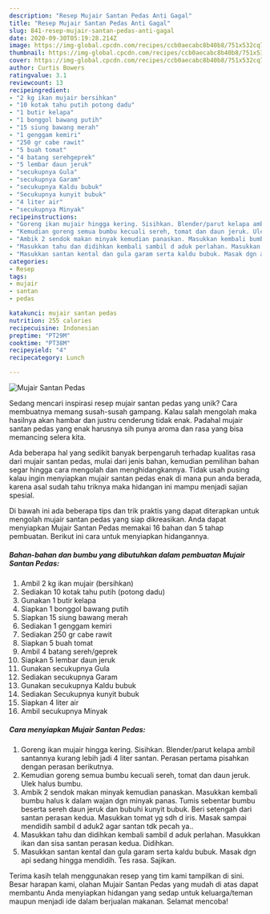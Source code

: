 ```yaml
---
description: "Resep Mujair Santan Pedas Anti Gagal"
title: "Resep Mujair Santan Pedas Anti Gagal"
slug: 841-resep-mujair-santan-pedas-anti-gagal
date: 2020-09-30T05:19:28.214Z
image: https://img-global.cpcdn.com/recipes/ccb0aecabc8b40b8/751x532cq70/mujair-santan-pedas-foto-resep-utama.jpg
thumbnail: https://img-global.cpcdn.com/recipes/ccb0aecabc8b40b8/751x532cq70/mujair-santan-pedas-foto-resep-utama.jpg
cover: https://img-global.cpcdn.com/recipes/ccb0aecabc8b40b8/751x532cq70/mujair-santan-pedas-foto-resep-utama.jpg
author: Curtis Bowers
ratingvalue: 3.1
reviewcount: 13
recipeingredient:
- "2 kg ikan mujair bersihkan"
- "10 kotak tahu putih potong dadu"
- "1 butir kelapa"
- "1 bonggol bawang putih"
- "15 siung bawang merah"
- "1 genggam kemiri"
- "250 gr cabe rawit"
- "5 buah tomat"
- "4 batang serehgeprek"
- "5 lembar daun jeruk"
- "secukupnya Gula"
- "secukupnya Garam"
- "secukupnya Kaldu bubuk"
- "Secukupnya kunyit bubuk"
- "4 liter air"
- "secukupnya Minyak"
recipeinstructions:
- "Goreng ikan mujair hingga kering. Sisihkan. Blender/parut kelapa ambil santannya kurang lebih jadi 4 liter santan. Perasan pertama pisahkan dengan perasan berikutnya."
- "Kemudian goreng semua bumbu kecuali sereh, tomat dan daun jeruk. Ulek halus bumbu."
- "Ambik 2 sendok makan minyak kemudian panaskan. Masukkan kembali bumbu halus k dalam wajan dgn minyak panas. Tumis sebentar bumbu beserta sereh daun jeruk dan bubuhi kunyit bubuk. Beri setengah dari santan perasan kedua. Masukkan tomat yg sdh d iris. Masak sampai mendidih sambil d aduk2 agar santan tdk pecah ya.."
- "Masukkan tahu dan didihkan kembali sambil d aduk perlahan. Masukkan ikan dan sisa santan perasan kedua. Didihkan."
- "Masukkan santan kental dan gula garam serta kaldu bubuk. Masak dgn api sedang hingga mendidih. Tes rasa. Sajikan."
categories:
- Resep
tags:
- mujair
- santan
- pedas

katakunci: mujair santan pedas 
nutrition: 255 calories
recipecuisine: Indonesian
preptime: "PT29M"
cooktime: "PT38M"
recipeyield: "4"
recipecategory: Lunch

---
```



![Mujair Santan Pedas](https://img-global.cpcdn.com/recipes/ccb0aecabc8b40b8/751x532cq70/mujair-santan-pedas-foto-resep-utama.jpg)

Sedang mencari inspirasi resep mujair santan pedas yang unik? Cara membuatnya memang susah-susah gampang. Kalau salah mengolah maka hasilnya akan hambar dan justru cenderung tidak enak. Padahal mujair santan pedas yang enak harusnya sih punya aroma dan rasa yang bisa memancing selera kita.



Ada beberapa hal yang sedikit banyak berpengaruh terhadap kualitas rasa dari mujair santan pedas, mulai dari jenis bahan, kemudian pemilihan bahan segar hingga cara mengolah dan menghidangkannya. Tidak usah pusing kalau ingin menyiapkan mujair santan pedas enak di mana pun anda berada, karena asal sudah tahu triknya maka hidangan ini mampu menjadi sajian spesial.


Di bawah ini ada beberapa tips dan trik praktis yang dapat diterapkan untuk mengolah mujair santan pedas yang siap dikreasikan. Anda dapat menyiapkan Mujair Santan Pedas memakai 16 bahan dan 5 tahap pembuatan. Berikut ini cara untuk menyiapkan hidangannya.

<!--inarticleads1-->

##### Bahan-bahan dan bumbu yang dibutuhkan dalam pembuatan Mujair Santan Pedas:

1. Ambil 2 kg ikan mujair (bersihkan)
1. Sediakan 10 kotak tahu putih (potong dadu)
1. Gunakan 1 butir kelapa
1. Siapkan 1 bonggol bawang putih
1. Siapkan 15 siung bawang merah
1. Sediakan 1 genggam kemiri
1. Sediakan 250 gr cabe rawit
1. Siapkan 5 buah tomat
1. Ambil 4 batang sereh/geprek
1. Siapkan 5 lembar daun jeruk
1. Gunakan secukupnya Gula
1. Sediakan secukupnya Garam
1. Gunakan secukupnya Kaldu bubuk
1. Sediakan Secukupnya kunyit bubuk
1. Siapkan 4 liter air
1. Ambil secukupnya Minyak




<!--inarticleads2-->

##### Cara menyiapkan Mujair Santan Pedas:

1. Goreng ikan mujair hingga kering. Sisihkan. Blender/parut kelapa ambil santannya kurang lebih jadi 4 liter santan. Perasan pertama pisahkan dengan perasan berikutnya.
1. Kemudian goreng semua bumbu kecuali sereh, tomat dan daun jeruk. Ulek halus bumbu.
1. Ambik 2 sendok makan minyak kemudian panaskan. Masukkan kembali bumbu halus k dalam wajan dgn minyak panas. Tumis sebentar bumbu beserta sereh daun jeruk dan bubuhi kunyit bubuk. Beri setengah dari santan perasan kedua. Masukkan tomat yg sdh d iris. Masak sampai mendidih sambil d aduk2 agar santan tdk pecah ya..
1. Masukkan tahu dan didihkan kembali sambil d aduk perlahan. Masukkan ikan dan sisa santan perasan kedua. Didihkan.
1. Masukkan santan kental dan gula garam serta kaldu bubuk. Masak dgn api sedang hingga mendidih. Tes rasa. Sajikan.




Terima kasih telah menggunakan resep yang tim kami tampilkan di sini. Besar harapan kami, olahan Mujair Santan Pedas yang mudah di atas dapat membantu Anda menyiapkan hidangan yang sedap untuk keluarga/teman maupun menjadi ide dalam berjualan makanan. Selamat mencoba!
